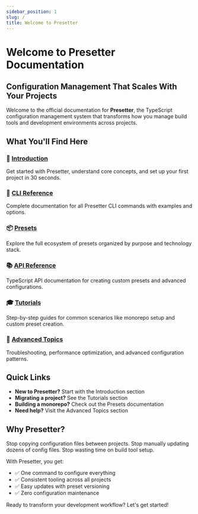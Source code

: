 ```yaml
---
sidebar_position: 1
slug: /
title: Welcome to Presetter
---
```


# Welcome to Presetter Documentation

## Configuration Management That Scales With Your Projects

Welcome to the official documentation for **Presetter**, the TypeScript configuration management system that transforms how you manage build tools and development environments across projects.

## What You'll Find Here

### 📘 [Introduction](/docs/introduction)
Get started with Presetter, understand core concepts, and set up your first project in 30 seconds.

### 🔧 [CLI Reference](/docs/cli-reference)
Complete documentation for all Presetter CLI commands with examples and options.

### 📦 [Presets](/docs/presets)
Explore the full ecosystem of presets organized by purpose and technology stack.

### 📚 [API Reference](/docs/api)
TypeScript API documentation for creating custom presets and advanced configurations.

### 🎓 [Tutorials](/docs/tutorials)
Step-by-step guides for common scenarios like monorepo setup and custom preset creation.

### 🚀 [Advanced Topics](/docs/advanced)
Troubleshooting, performance optimization, and advanced configuration patterns.

## Quick Links

- **New to Presetter?** Start with the Introduction section
- **Migrating a project?** See the Tutorials section
- **Building a monorepo?** Check out the Presets documentation
- **Need help?** Visit the Advanced Topics section

## Why Presetter?

Stop copying configuration files between projects. Stop manually updating dozens of config files. Stop wasting time on build tool setup.

With Presetter, you get:
- ✅ One command to configure everything
- ✅ Consistent tooling across all projects
- ✅ Easy updates with preset versioning
- ✅ Zero configuration maintenance

Ready to transform your development workflow? Let's get started!